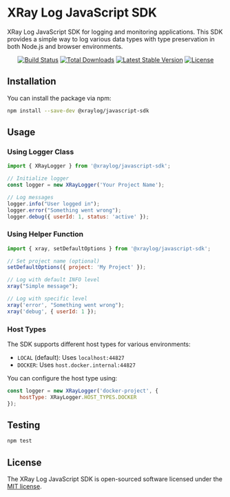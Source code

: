 # XRay Log JavaScript SDK

XRay Log JavaScript SDK for logging and monitoring applications. This SDK provides a simple way to log various data types with type preservation in both Node.js and browser environments.

<p align="center">
<a href="https://github.com/XRay-Log/javascript-sdk/actions"><img src="https://github.com/XRay-Log/javascript-sdk/workflows/tests/badge.svg" alt="Build Status"></a>
<a href="https://www.npmjs.com/package/@xraylog/javascript-sdk"><img src="https://img.shields.io/npm/dt/@xraylog/javascript-sdk" alt="Total Downloads"></a>
<a href="https://www.npmjs.com/package/@xraylog/javascript-sdk"><img src="https://img.shields.io/npm/v/@xraylog/javascript-sdk" alt="Latest Stable Version"></a>
<a href="https://opensource.org/licenses/MIT"><img src="https://img.shields.io/npm/l/@xraylog/javascript-sdk" alt="License"></a>
</p>

## Installation

You can install the package via npm:

```bash
npm install --save-dev @xraylog/javascript-sdk
```

## Usage

### Using Logger Class

```javascript
import { XRayLogger } from '@xraylog/javascript-sdk';

// Initialize logger
const logger = new XRayLogger('Your Project Name');

// Log messages
logger.info("User logged in");
logger.error("Something went wrong");
logger.debug({ userId: 1, status: 'active' });
```

### Using Helper Function

```javascript
import { xray, setDefaultOptions } from '@xraylog/javascript-sdk';

// Set project name (optional)
setDefaultOptions({ project: 'My Project' });

// Log with default INFO level
xray("Simple message");

// Log with specific level
xray('error', "Something went wrong");
xray('debug', { userId: 1 });
```

### Host Types

The SDK supports different host types for various environments:

- `LOCAL` (default): Uses `localhost:44827`
- `DOCKER`: Uses `host.docker.internal:44827`

You can configure the host type using:

```javascript
const logger = new XRayLogger('docker-project', {
    hostType: XRayLogger.HOST_TYPES.DOCKER
});
```

## Testing

```bash
npm test
```

## License

The XRay Log JavaScript SDK is open-sourced software licensed under the [MIT license](https://opensource.org/licenses/MIT).
